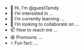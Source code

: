 - 👋 Hi, I’m @guest7amdy
- 👀 I’m interested in ...
- 🌱 I’m currently learning ...
- 💞️ I’m looking to collaborate on ...
- 📫 How to reach me ...
- 😄 Pronouns: ...
- ⚡ Fun fact: ...

<!---
guest7amdy/guest7amdy is a ✨ special ✨ repository because its `README.md` (this file) appears on your GitHub profile.
You can click the Preview link to take a look at your changes.
--->
